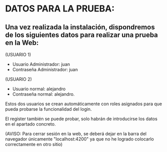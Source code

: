 # DATOS PARA LA PRUEBA:

## Una vez realizada la instalación, dispondremos de los siguientes datos para realizar una prueba en la Web:

(USUARIO 1)
 - Usuario Administrador: juan
 - Contraseña Administrador: juan

(USUARIO 2)
  - Usuario normal: alejandro
  - Contraseña normal: alejandro.

Estos dos usuarios se crean automáticamente con roles asignados para que pueda probarse la funcionalidad del login.

El register también se puede probar, solo habrán de introducirse los datos en el apartado concreto.


(AVISO: Para cerrar sesión en la web, se deberá dejar en la barra del navegador únicamente "localhost:4200" ya que no he logrado colocarlo correctamente en otro sitio)
